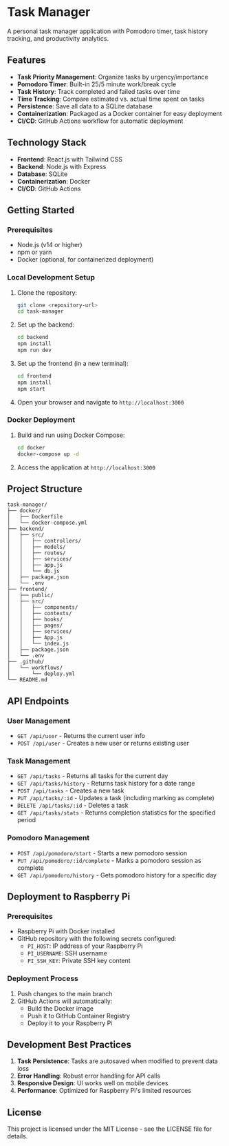 # Task Manager

A personal task manager application with Pomodoro timer, task history tracking, and productivity analytics.

## Features

- **Task Priority Management**: Organize tasks by urgency/importance
- **Pomodoro Timer**: Built-in 25/5 minute work/break cycle
- **Task History**: Track completed and failed tasks over time
- **Time Tracking**: Compare estimated vs. actual time spent on tasks
- **Persistence**: Save all data to a SQLite database
- **Containerization**: Packaged as a Docker container for easy deployment
- **CI/CD**: GitHub Actions workflow for automatic deployment

## Technology Stack

- **Frontend**: React.js with Tailwind CSS
- **Backend**: Node.js with Express
- **Database**: SQLite
- **Containerization**: Docker
- **CI/CD**: GitHub Actions

## Getting Started

### Prerequisites

- Node.js (v14 or higher)
- npm or yarn
- Docker (optional, for containerized deployment)

### Local Development Setup

1. Clone the repository:
   ```bash
   git clone <repository-url>
   cd task-manager
   ```

2. Set up the backend:
   ```bash
   cd backend
   npm install
   npm run dev
   ```

3. Set up the frontend (in a new terminal):
   ```bash
   cd frontend
   npm install
   npm start
   ```

4. Open your browser and navigate to `http://localhost:3000`

### Docker Deployment

1. Build and run using Docker Compose:
   ```bash
   cd docker
   docker-compose up -d
   ```

2. Access the application at `http://localhost:3000`

## Project Structure

```
task-manager/
├── docker/
│   ├── Dockerfile
│   └── docker-compose.yml
├── backend/
│   ├── src/
│   │   ├── controllers/
│   │   ├── models/
│   │   ├── routes/
│   │   ├── services/
│   │   ├── app.js
│   │   └── db.js
│   ├── package.json
│   └── .env
├── frontend/
│   ├── public/
│   ├── src/
│   │   ├── components/
│   │   ├── contexts/
│   │   ├── hooks/
│   │   ├── pages/
│   │   ├── services/
│   │   ├── App.js
│   │   └── index.js
│   ├── package.json
│   └── .env
├── .github/
│   └── workflows/
│       └── deploy.yml
└── README.md
```

## API Endpoints

### User Management
- `GET /api/user` - Returns the current user info
- `POST /api/user` - Creates a new user or returns existing user

### Task Management
- `GET /api/tasks` - Returns all tasks for the current day
- `GET /api/tasks/history` - Returns task history for a date range
- `POST /api/tasks` - Creates a new task
- `PUT /api/tasks/:id` - Updates a task (including marking as complete)
- `DELETE /api/tasks/:id` - Deletes a task
- `GET /api/tasks/stats` - Returns completion statistics for the specified period

### Pomodoro Management
- `POST /api/pomodoro/start` - Starts a new pomodoro session
- `PUT /api/pomodoro/:id/complete` - Marks a pomodoro session as complete
- `GET /api/pomodoro/history` - Gets pomodoro history for a specific day

## Deployment to Raspberry Pi

### Prerequisites
- Raspberry Pi with Docker installed
- GitHub repository with the following secrets configured:
  - `PI_HOST`: IP address of your Raspberry Pi
  - `PI_USERNAME`: SSH username
  - `PI_SSH_KEY`: Private SSH key content

### Deployment Process
1. Push changes to the main branch
2. GitHub Actions will automatically:
   - Build the Docker image
   - Push it to GitHub Container Registry
   - Deploy it to your Raspberry Pi

## Development Best Practices

1. **Task Persistence**: Tasks are autosaved when modified to prevent data loss
2. **Error Handling**: Robust error handling for API calls
3. **Responsive Design**: UI works well on mobile devices
4. **Performance**: Optimized for Raspberry Pi's limited resources

## License

This project is licensed under the MIT License - see the LICENSE file for details.
